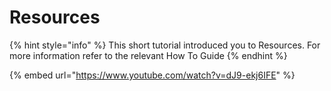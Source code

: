 # Resources

{% hint style="info" %}
This short tutorial introduced you to Resources.  For more information refer to the relevant How To Guide
{% endhint %}

{% embed url="https://www.youtube.com/watch?v=dJ9-ekj6IFE" %}
